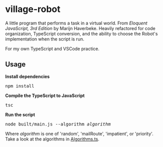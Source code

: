 # village-robot

A little program that performs a task in a virtual world. From _Eloquent JavaScript, 3rd Edition_ by
Marijn Haverbeke. Heavily refactored for code organization, TypeScript conversion, and the ability to
choose the Robot's implementation when the script is run.

For my own TypeScript and VSCode practice.

## Usage

**Install dependencies**

<pre>npm install</pre>

**Compile the TypeScript to JavaScript**

<pre>tsc</pre>

**Run the script**

<pre>node built/main.js --algorithm <i>algorithm</i></pre>

Where _algorithm_ is one of 'random', 'mailRoute', 'impatient', or 'priority'. Take a look at the
algorithms in [Algorithms.ts](src/robot/Algorithms.ts).
